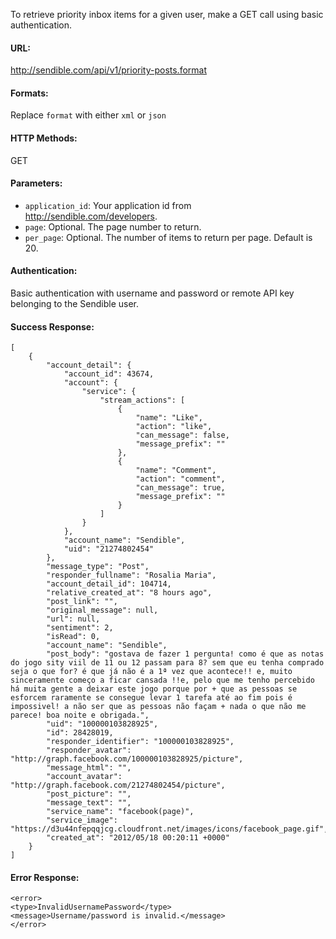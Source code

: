 To retrieve priority inbox items for a given user, make a GET call using basic authentication.

#### URL: ####
http://sendible.com/api/v1/priority-posts.format

#### Formats: ####
Replace `format` with either `xml` or `json`

#### HTTP Methods: ####
GET

#### Parameters: ####
  * `application_id`: Your application id from http://sendible.com/developers.
  * `page`: Optional. The page number to return.
  * `per_page`: Optional. The number of items to return per page. Default is 20.

#### Authentication: ####
Basic authentication with username and password or remote API key belonging to the Sendible user.

#### Success Response: ####
```
[
    {
        "account_detail": {
            "account_id": 43674,
            "account": {
                "service": {
                    "stream_actions": [
                        {
                            "name": "Like",
                            "action": "like",
                            "can_message": false,
                            "message_prefix": ""
                        },
                        {
                            "name": "Comment",
                            "action": "comment",
                            "can_message": true,
                            "message_prefix": ""
                        }
                    ]
                }
            },
            "account_name": "Sendible",
            "uid": "21274802454"
        },
        "message_type": "Post",
        "responder_fullname": "Rosalia Maria",
        "account_detail_id": 104714,
        "relative_created_at": "8 hours ago",
        "post_link": "",
        "original_message": null,
        "url": null,
        "sentiment": 2,
        "isRead": 0,
        "account_name": "Sendible",
        "post_body": "gostava de fazer 1 pergunta! como é que as notas do jogo sity viil de 11 ou 12 passam para 8? sem que eu tenha comprado seja o que for? é que já não é a 1ª vez que acontece!! e, muito sinceramente começo a ficar cansada !!e, pelo que me tenho percebido há muita gente a deixar este jogo porque por + que as pessoas se esforcem raramente se consegue levar 1 tarefa até ao fim pois é impossivel! a não ser que as pessoas não façam + nada o que não me parece! boa noite e obrigada.",
        "uid": "100000103828925",
        "id": 28428019,
        "responder_identifier": "100000103828925",
        "responder_avatar": "http://graph.facebook.com/100000103828925/picture",
        "message_html": "",
        "account_avatar": "http://graph.facebook.com/21274802454/picture",
        "post_picture": "",
        "message_text": "",
        "service_name": "facebook(page)",
        "service_image": "https://d3u44nfepqqjcg.cloudfront.net/images/icons/facebook_page.gif",
        "created_at": "2012/05/18 00:20:11 +0000"
    }
]
```

#### Error Response: ####
```
<error>
<type>InvalidUsernamePassword</type>
<message>Username/password is invalid.</message>
</error>
```